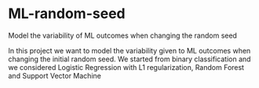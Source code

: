 # ML-random-seed
Model the variability of ML outcomes when changing the random seed

In this project we want to model the variability given to ML outcomes when changing the initial random seed.
We started from binary classification and we considered Logistic Regression with L1 regularization, Random Forest and Support Vector Machine
